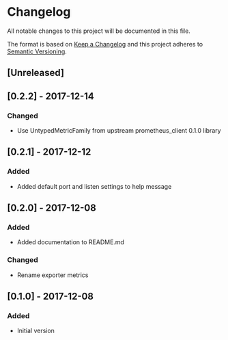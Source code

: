 # Changelog
All notable changes to this project will be documented in this file.

The format is based on [Keep a Changelog](http://keepachangelog.com/en/1.0.0/)
and this project adheres to [Semantic Versioning](http://semver.org/spec/v2.0.0.html).

## [Unreleased]

## [0.2.2] - 2017-12-14
### Changed
- Use UntypedMetricFamily from upstream prometheus_client 0.1.0 library

## [0.2.1] - 2017-12-12
### Added
- Added default port and listen settings to help message

## [0.2.0] - 2017-12-08
### Added
- Added documentation to README.md

### Changed
- Rename exporter metrics

## [0.1.0] - 2017-12-08
### Added
- Initial version
